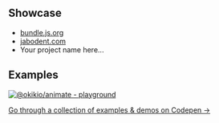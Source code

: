 

## Showcase

* [bundle.js.org](https://bundle.js.org)
* [jabodent.com](https://jabodent.com)
* Your project name here...

## Examples

[![@okikio/animate - playground](https://raw.githubusercontent.com/okikio/native/beta/packages/animate/assets/Web%20Animation%20API%20Library%20Playground.png)](https://codepen.io/collection/rxOEBO)

[Go through a collection of examples & demos on Codepen   &#8594;](https://codepen.io/collection/rxOEBO)